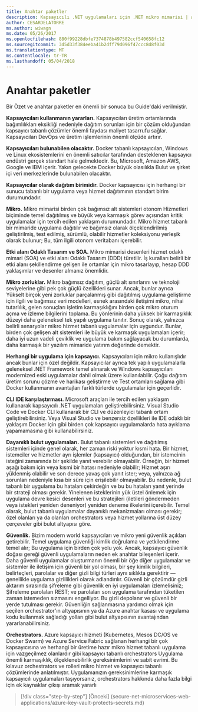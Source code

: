 ```yaml
---
title: Anahtar paketler
description: Kapsayıcılı .NET uygulamaları için .NET mikro mimarisi | anahtar paketler
author: CESARDELATORRE
ms.author: wiwagn
ms.date: 05/26/2017
ms.openlocfilehash: 880f99228dbfe7374878b497582ccf540658fc12
ms.sourcegitcommit: 3d5d33f384eeba41b2dff79d096f47ccc8d8f03d
ms.translationtype: MT
ms.contentlocale: tr-TR
ms.lasthandoff: 05/04/2018
---
```

# <a name="key-takeaways"></a>Anahtar paketler

Bir Özet ve anahtar paketler en önemli bir sonuca bu Guide'daki verilmiştir.

**Kapsayıcıları kullanmanın yararları.** Kapsayıcıları üretim ortamlarında bağımlılıkları eksikliği nedeniyle dağıtım sorunları için bir çözüm olduğundan kapsayıcı tabanlı çözümler önemli faydası maliyet tasarrufu sağlar. Kapsayıcıları DevOps ve üretim işlemlerinin önemli ölçüde artırır.

**Kapsayıcıları bulunabilen olacaktır.** Docker tabanlı kapsayıcıları, Windows ve Linux ekosistemlerini en önemli satıcılar tarafından desteklenen kapsayıcı endüstri gerçek standart hale gelmektedir. Bu, Microsoft, Amazon AWS, Google ve IBM içerir. Yakın gelecekte Docker büyük olasılıkla Bulut ve şirket içi veri merkezlerinde bulunabilen olacaktır.

**Kapsayıcılar olarak dağıtım birimidir.** Docker kapsayıcısı için herhangi bir sunucu tabanlı bir uygulama veya hizmet dağıtımının standart birim durumundadır.

**Mikro.** Mikro mimarisi birden çok bağımsız alt sistemleri otonom Hizmetleri biçiminde temel dağıtılmış ve büyük veya karmaşık görev açısından kritik uygulamalar için tercih edilen yaklaşım durumundadır. Mikro hizmet tabanlı bir mimaride uygulama dağıtılır ve bağımsız olarak ölçeklendirilmiş geliştirilmiş, test edilmiş, sürümlü, olabilir hizmetler koleksiyonu yerleşik olarak bulunur; Bu, tüm ilgili otonom veritabanı içerebilir.

**Etki alanı Odaklı Tasarım ve SOA.** Mikro mimarisi desenleri hizmet odaklı mimari (SOA) ve etki alanı Odaklı Tasarım (DDD) türetilir. İş kuralları belirli bir etki alanı şekillendirme gelişen ile ortamlar için mikro tasarlayıp, hesap DDD yaklaşımlar ve desenler almanız önemlidir.

**Mikro zorluklar.** Mikro bağımsız dağıtım, güçlü alt sınırlarını ve teknoloji seviyelerine gibi pek çok güçlü özellikleri sunar. Ancak, bunlar ayrıca Yükselt birçok yeni zorluklar parçalanmış gibi dağıtılmış uygulama geliştirme için ilgili ve bağımsız veri modelleri, esnek arasındaki iletişimi mikro, nihai tutarlılık, gelen sonuçları işletim karmaşıklığını birden çok mikro oturum açma ve izleme bilgilerini toplama. Bu yönlerinin daha yüksek bir karmaşıklık düzeyi daha geleneksel tek yapılı uygulama tanıtır. Sonuç olarak, yalnızca belirli senaryolar mikro hizmet tabanlı uygulamalar için uygundur. Bunlar, birden çok gelişen alt sistemleri ile büyük ve karmaşık uygulamaları içerir; daha iyi uzun vadeli çeviklik ve uygulama bakım sağlayacak bu durumlarda, daha karmaşık bir yazılım mimaride yatırım değerinde demektir.

**Herhangi bir uygulama için kapsayıcı.** Kapsayıcıları için mikro kullanışlıdır ancak bunlar için özel değildir. Kapsayıcılar ayrıca tek yapılı uygulamalarla geleneksel .NET Framework temel alınarak ve Windows kapsayıcıları modernized eski uygulamalar dahil olmak üzere kullanılabilir. Çoğu dağıtım üretim sorunu çözme ve harikası geliştirme ve Test ortamları sağlama gibi Docker kullanmanın avantajları farklı türlerde uygulamalar için geçerlidir.

**CLI IDE karşılaştırması.** Microsoft araçları ile tercih edilen yaklaşım kullanarak kapsayıcılı .NET uygulamaları geliştirebilirsiniz. Visual Studio Code ve Docker CLI kullanarak bir CLI ve düzenleyici tabanlı ortam geliştirebilirsiniz. Veya Visual Studio ve benzersiz özellikleri ile IDE odaklı bir yaklaşım Docker için gibi birden çok kapsayıcı uygulamalarda hata ayıklama yapamamasına gibi kullanabilirsiniz.

**Dayanıklı bulut uygulamaları.** Bulut tabanlı sistemleri ve dağıtılmış sistemleri içinde genel olarak, her zaman riski yoktur kısmi hata. Bir hizmet, istemciler ve hizmetler ayrı işlemler (kapsayıcı) olduğundan, bir istemcinin isteğini zamanında bir şekilde yanıt verebilir olmayabilir. Örneğin, bir hizmet aşağı bakım için veya kısmi bir hatası nedeniyle olabilir; Hizmet aşırı yüklenmiş olabilir ve son derece yavaş çok yanıt ister; veya, yalnızca ağ sorunları nedeniyle kısa bir süre için erişilebilir olmayabilir. Bu nedenle, bulut tabanlı bir uygulama bu hataları çekirdeğin ve bu bu hataları yanıt yerinde bir strateji olması gerekir. Yinelenen isteklerinin yük üstel önlemek için uygulama devre kesici desenleri ve bu stratejileri (iletileri göndermeden veya istekleri yeniden deneniyor) yeniden deneme ilkelerini içerebilir. Temel olarak, bulut tabanlı uygulamalar dayanıklı mekanizmaları olması gerekir; özel olanları ya da olanları orchestrators veya hizmet yollarına üst düzey çerçeveler gibi bulut altyapısı göre.

**Güvenlik.** Bizim modern world kapsayıcıları ve mikro yeni güvenlik açıkları getirebilir. Temel uygulama güvenliği kimlik doğrulama ve yetkilendirme temel alır; Bu uygulama için birden çok yolu yok. Ancak, kapsayıcı güvenlik doğası gereği güvenli uygulamaların neden ek anahtar bileşenleri içerir. Daha güvenli uygulamalar oluşturmanın önemli bir öğe diğer uygulamalar ve sistemler ile iletişim için güvenli bir yol olması, bir şey kimlik bilgileri, belirteçleri, parolalar ve diğer gizli bilgi türleri aynı sıklıkta gerektirir — genellikle uygulama gizlilikleri olarak adlandırılır. Güvenli bir çözümdür gizli aktarım sırasında şifreleme gibi güvenlik en iyi uygulamaları izlemelisiniz; Şifreleme parolaları REST; ve parolaları son uygulama tarafından tüketilen zaman istemeden sızmasını engelliyor. Bu gizli depolanır ve güvenli bir yerde tutulması gerekir. Güvenliğin sağlanmasına yardımcı olmak için seçilen orchestrator'ın altyapısının ya da Azure anahtar kasası ve uygulama kodu kullanmak sağladığı yolları gibi bulut altyapısının avantajından yararlanabilirsiniz.

**Orchestrators.** Azure kapsayıcı hizmeti (Kubernetes, Mesos DC/OS ve Docker Swarm) ve Azure Service Fabric sağlanan herhangi bir çok kapsayıcısına ve herhangi bir üretime hazır mikro hizmet tabanlı uygulama için vazgeçilmez olanlardır gibi kapsayıcı tabanlı orchestrators Uygulama önemli karmaşıklık, ölçeklenebilirlik gereksinimlerini ve sabit evrimi. Bu kılavuz orchestrators ve rolleri mikro hizmet ve kapsayıcı tabanlı çözümlerinde anlatılmıştır. Uygulamanızın gereksinimlerine karmaşık kapsayıcılı uygulamaları taşıyorsanız, orchestrators hakkında daha fazla bilgi için ek kaynaklar çıkışı aramak yararlı

>[!div class="step-by-step"]
[Önceki] (secure-net-microservices-web-applications/azure-key-vault-protects-secrets.md)
